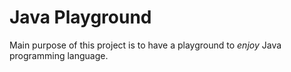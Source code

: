 # Java Playground

Main purpose of this project is to have a playground to _enjoy_ Java programming language.
